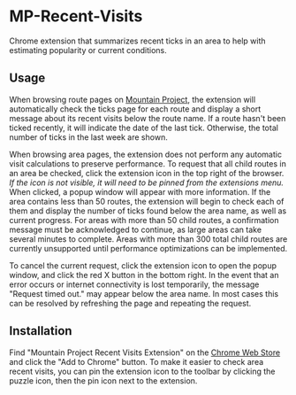 # MP-Recent-Visits
Chrome extension that summarizes recent ticks in an area to help with estimating popularity or current conditions.

## Usage
When browsing route pages on [Mountain Project](https://www.mountainproject.com/), the extension will automatically check the ticks page for each route and display a short message about its recent visits below the route name. If a route hasn't been ticked recently, it will indicate the date of the last tick. Otherwise, the total number of ticks in the last week are shown.


When browsing area pages, the extension does not perform any automatic visit calculations to preserve performance. To request that all child routes in an area be checked, click the extension icon in the top right of the browser. *If the icon is not visible, it will need to be pinned from the extensions menu.* When clicked, a popup window will appear with more information. If the area contains less than 50 routes, the extension will begin to check each of them and display the number of ticks found below the area name, as well as current progress. For areas with more than 50 child routes, a confirmation message must be acknowledged to continue, as large areas can take several minutes to complete. Areas with more than 300 total child routes are currently unsupported until performance optimizations can be implemented.


To cancel the current request, click the extension icon to open the popup window, and click the red X button in the bottom right. In the event that an error occurs or internet connectivity is lost temporarily, the message "Request timed out." may appear below the area name. In most cases this can be resolved by refreshing the page and repeating the request.


## Installation
Find "Mountain Project Recent Visits Extension" on the [Chrome Web Store](https://chromewebstore.google.com/detail/lobdgcmhjfmbjlmaneannapjhpplnjob?utm_source=item-share-cb) and click the "Add to Chrome" button. To make it easier to check area recent visits, you can pin the extension icon to the toolbar by clicking the puzzle icon, then the pin icon next to the extension.
